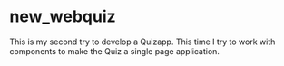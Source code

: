 # new_webquiz

This is my second try to develop a Quizapp. This time I try to work with components to make the Quiz a single page application.
